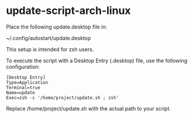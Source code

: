 # update-script-arch-linux

Place the following update.desktop file in:

~/.config/autostart/update.desktop

This setup is intended for zsh users. 

To execute the script with a Desktop Entry (.desktop) file, use the following configuration:

```
[Desktop Entry]
Type=Application
Terminal=true
Name=update
Exec=zsh -c '/home/project/update.sh ; zsh'
```

Replace /home/project/update.sh with the actual path to your script.
